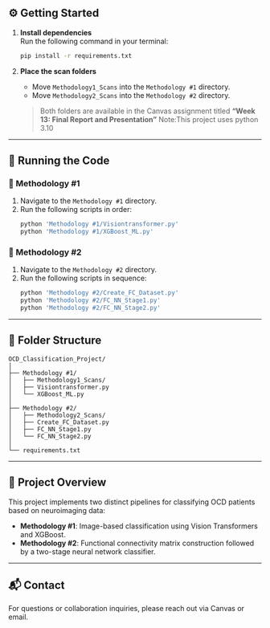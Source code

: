 ## ⚙️ Getting Started

1. **Install dependencies**  
   Run the following command in your terminal:
   ```bash
   pip install -r requirements.txt
   ```

2. **Place the scan folders**  
   - Move `Methodology1_Scans` into the `Methodology #1` directory.
   - Move `Methodology2_Scans` into the `Methodology #2` directory.  
   
   > Both folders are available in the Canvas assignment titled **“Week 13: Final Report and Presentation”**
   >Note:This project uses python 3.10

---

## 🚀 Running the Code

### 🔹 Methodology #1

1. Navigate to the `Methodology #1` directory.
2. Run the following scripts in order:
   ```bash
   python 'Methodology #1/Visiontransformer.py'
   python 'Methodology #1/XGBoost_ML.py'
   ```

### 🔹 Methodology #2

1. Navigate to the `Methodology #2` directory.
2. Run the following scripts in sequence:
   ```bash
   python 'Methodology #2/Create_FC_Dataset.py'
   python 'Methodology #2/FC_NN_Stage1.py'
   python 'Methodology #2/FC_NN_Stage2.py'
   ```

---

## 📁 Folder Structure

```
OCD_Classification_Project/
│
├── Methodology #1/
│   ├── Methodology1_Scans/
│   ├── Visiontransformer.py
│   └── XGBoost_ML.py
│
├── Methodology #2/
│   ├── Methodology2_Scans/
│   ├── Create_FC_Dataset.py
│   ├── FC_NN_Stage1.py
│   └── FC_NN_Stage2.py
│
└── requirements.txt
```

---

## 🧠 Project Overview

This project implements two distinct pipelines for classifying OCD patients based on neuroimaging data:

- **Methodology #1**: Image-based classification using Vision Transformers and XGBoost.
- **Methodology #2**: Functional connectivity matrix construction followed by a two-stage neural network classifier.

---

## 📬 Contact

For questions or collaboration inquiries, please reach out via Canvas or email.
